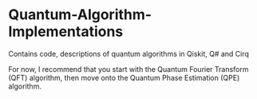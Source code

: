# Quantum-Algorithm-Implementations
Contains code, descriptions of quantum algorithms in Qiskit, Q# and Cirq

For now, I recommend that you start with the Quantum Fourier Transform (QFT) algorithm, then move onto the Quantum Phase Estimation (QPE) algorithm.
